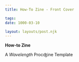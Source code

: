 ```yaml
---
title: How-To Zine - Front Cover

tags:
date: 1000-03-10

layout: layouts/post.njk
---
```


**How-to Zine**

A
_Wavelength_
Procʤine Template